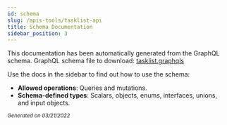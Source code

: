 ```yaml
---
id: schema
slug: /apis-tools/tasklist-api
title: Schema Documentation
sidebar_position: 3
---
```


This documentation has been automatically generated from the GraphQL schema.
GraphQL schema file to download: [tasklist.graphqls](./assets/tasklist.graphqls)

Use the docs in the sidebar to find out how to use the schema:

- **Allowed operations**: Queries and mutations.
- **Schema-defined types**: Scalars, objects, enums, interfaces, unions, and input objects.

<small><i>Generated on 03/21/2022</i></small>
